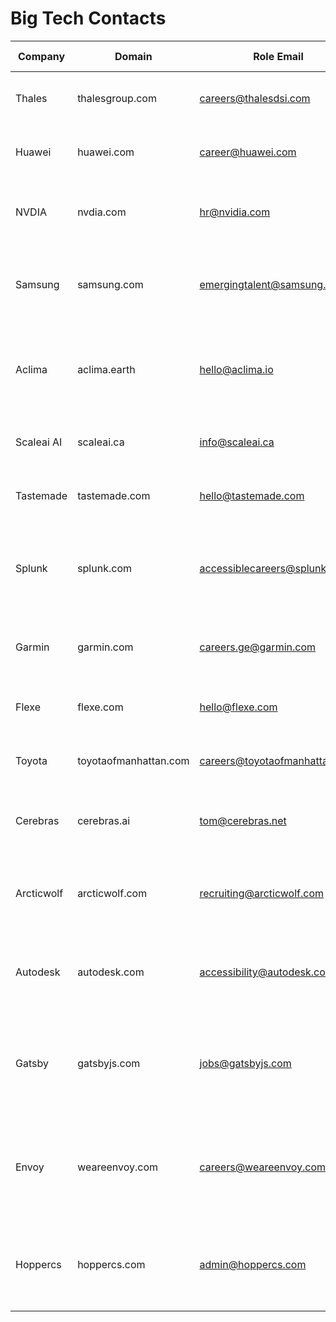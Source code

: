 # Big Tech Contacts

| Company      | Domain       | Role Email                         | Department / Team       | Location       | Description                                      | Source URL                          | Last Verified |
|-------------|-------------|-----------------------------------|------------------------|----------------|-------------------------------------------------|------------------------------------|---------------|
| Thales      | thalesgroup.com  | careers@thalesdsi.com          | For Employment          | Global         | Global tech leader, defense, aerospace.       | https://www.thalesdsi.com/contact/ | 2025-10-18    |
| Huawei      | huawei.com  | career@huawei.com          | For Employment          | Global         | Chinese multinational technology company.       | https://career.huawei.com/reccampportal/portal5/contact-hr.html | 2025-10-18    |
| NVDIA      | nvdia.com  | hr@nvidia.com          | For Employment          | Global         | American manufacturer of graphics cards/AI accelerators.       | https://www.nvidia.com/docs/IO/82694/NVIDIA_SC09_JobPostings.pdf | 2025-10-18    |
| Samsung      | samsung.com  | emergingtalent@samsung.com          | For questions about applications          | Global         | South Korean multinational electronics and technology company.       | https://www.samsung.com/uk/aboutsamsung/careers/emerging-talent/ | 2025-10-18    |
| Aclima      | aclima.earth  | hello@aclima.io          | For questions about applications          | San Francisco, CA         | Aclima is a climate-tech company that focuses on mapping and analyzing air pollution.       | https://aclima.earth/contact-us | 2025-10-19    |
| Scaleai AI      | scaleai.ca  | info@scaleai.ca          | For questions about everything          | Montreal, QC H2S 3J9, CANADA         | American company specializing in AI.       | https://www.scaleai.ca/about-us/contact-us/ | 2025-10-20    |
| Tastemade      | tastemade.com  | hello@tastemade.com          | For questions about everything          | Global         | Destination for food lovers and home chefs alike.       | https://www.tastemade.com/contact | 2025-10-21    |
| Splunk      | splunk.com  | accessiblecareers@splunk.com          | For Employment          | Global         | A company that produces software for searching, tracking, and analyzing machine data.       | https://www.splunk.com/en_us/careers/how-we-hire.html | 2025-10-22    |
| Garmin      | garmin.com  | careers.ge@garmin.com          | For Employment          | Global         | It provides innovative GPS technology in various markets.       | https://www.garmin.com/en-IE/careers/ | 2025-10-23    |
| Flexe      | flexe.com  | hello@flexe.com          | For everythings          | Global         | Flexe offers flexible logistics warehousing.       | https://www.flexe.com/careers | 2025-10-24    |
| Toyota      | toyotaofmanhattan.com  | careers@toyotaofmanhattan.com           | For Employment          | Manhattan, US         | One of the world's largest automobile manufacturers.       | https://www.toyotaofmanhattan.com/join-our-team.htm | 2025-10-25    |
| Cerebras      | cerebras.ai  | tom@cerebras.net           | For Employment          | Global         | The go-to platform for fast and effortless AI training.       | https://coda.io/@cerebras-careers/cerebras-interviewing-guide/college-hiring-cerebras-7 | 2025-10-26    |
| Arcticwolf      | arcticwolf.com  | recruiting@arcticwolf.com           | For Employment          | Global         | AI-driven cybersecurity protection tailored to the needs of organizations.       | https://arcticwolf.wd1.myworkdayjobs.com/External | 2025-10-27    |
| Autodesk      | autodesk.com  | accessibility@autodesk.com           | For everything (+Employment)          | Global         | Leader in 3D design, engineering and entertainment software.       | https://www.autodesk.com/careers/overview | 2025-10-28    |
| Gatsby      | gatsbyjs.com  | jobs@gatsbyjs.com           | For Employment          | Global         | React-based open source framework with performance, scalability and security built-in.       | https://www.gatsbyjs.com/careers/open-source-maintainer/ | 2025-10-29    |
| Envoy      | weareenvoy.com  | careers@weareenvoy.com           | For Employment          | Global         | It brings everything you need to seamlessly and securely run your workplace into one.       | https://www.weareenvoy.com/careers/ | 2025-10-31    |
| Hoppercs      | hoppercs.com  | admin@hoppercs.com           | For Employment          | Global         | It provides flexible recruitment and placement solutions in the healthcare sector.       | https://hoppercs.com/careers/ | 2025-11-01    |

